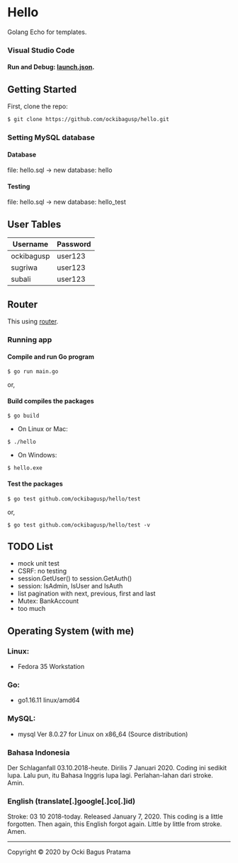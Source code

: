 # Hello
Golang Echo for templates.


### Visual Studio Code

#### Run and Debug: [launch.json](https://github.com/ockibagusp/hello/blob/master/.vscode/launch.json).


## Getting Started
First, clone the repo:
```bash
$ git clone https://github.com/ockibagusp/hello.git
```

### Setting MySQL database

#### Database 
file: hello.sql -> new database: hello

#### Testing
file: hello.sql -> new database: hello_test

## User Tables

| Username | Password |
| --- | --- |
| ockibagusp | user123 |
| sugriwa | user123 |
| subali | user123 |


## Router
This using [router](https://github.com/ockibagusp/hello/blob/master/router/router.go).


### Running app

#### Compile and run Go program
```
$ go run main.go
```

or,

#### Build compiles the packages

```
$ go build
```

- On Linux or Mac:

```
$ ./hello
```

- On  Windows:

```
$ hello.exe
```

#### Test the packages

```
$ go test github.com/ockibagusp/hello/test 
```

or,

```
$ go test github.com/ockibagusp/hello/test -v
```


## TODO List
- mock unit test
- CSRF: no testing
- session.GetUser() to session.GetAuth()
- session: IsAdmin, IsUser and IsAuth
- list pagination with next, previous, first and last
- Mutex: BankAccount
- too much

## Operating System (with me)
### Linux:
- Fedora 35 Workstation

### Go: 
- go1.16.11 linux/amd64

### MySQL: 
- mysql  Ver 8.0.27 for Linux on x86_64 (Source distribution)


### Bahasa Indonesia
Der Schlaganfall 03.10.2018-heute. Dirilis 7 Januari 2020. Coding ini sedikit lupa. Lalu pun, itu Bahasa Inggris lupa lagi. Perlahan-lahan dari stroke. Amin.

### English (translate[.]google[.]co[.]id)
Stroke: 03 10 2018-today. Released January 7, 2020. This coding is a little forgotten. Then again, this English forgot again. Little by little from stroke. Amen.

---

Copyright © 2020 by Ocki Bagus Pratama
